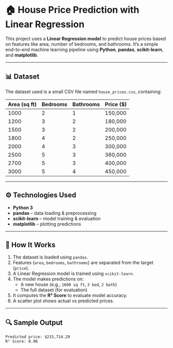 # 🏠 House Price Prediction with Linear Regression

This project uses a **Linear Regression model** to predict house prices based on features like area, number of bedrooms, and bathrooms. It’s a simple end-to-end machine learning pipeline using **Python**, **pandas**, **scikit-learn**, and **matplotlib**.

---

## 📊 Dataset

The dataset used is a small CSV file named `house_prices.csv`, containing:

| Area (sq ft) | Bedrooms | Bathrooms | Price ($) |
|--------------|----------|-----------|-----------|
| 1000         | 2        | 1         | 150,000   |
| 1200         | 3        | 2         | 180,000   |
| 1500         | 3        | 2         | 200,000   |
| 1800         | 4        | 2         | 250,000   |
| 2000         | 4        | 3         | 300,000   |
| 2500         | 5        | 3         | 360,000   |
| 2700         | 5        | 3         | 400,000   |
| 3000         | 5        | 4         | 450,000   |

---

## ⚙️ Technologies Used

- **Python 3**
- **pandas** – data loading & preprocessing
- **scikit-learn** – model training & evaluation
- **matplotlib** – plotting predictions

---

## 🚀 How It Works

1. The dataset is loaded using `pandas`.
2. Features (`area`, `bedrooms`, `bathrooms`) are separated from the target (`price`).
3. A Linear Regression model is trained using `scikit-learn`.
4. The model makes predictions on:
   - A new house (e.g., `1600 sq ft`, `3 bed`, `2 bath`)
   - The full dataset (for evaluation)
5. It computes the **R² Score** to evaluate model accuracy.
6. A scatter plot shows actual vs predicted prices.

---

## 🔍 Sample Output

```plaintext
Predicted price: $215,714.29
R² Score: 0.98
